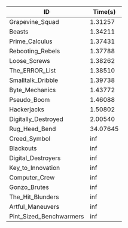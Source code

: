 |ID|Time(s)|
|-|-|
|Grapevine_Squad|1.31257|
|Beasts|1.34211|
|Prime_Calculus|1.37431|
|Rebooting_Rebels|1.37788|
|Loose_Screws|1.38262|
|The_ERROR_List|1.38510|
|Smalltalk_Dribble|1.39738|
|Byte_Mechanics|1.43772|
|Pseudo_Boom|1.46088|
|Hackerjacks|1.50802|
|Digitally_Destroyed|2.00540|
|Rug_Heed_Bend|34.07645|
|Creed_Symbol|inf|
|Blackouts|inf|
|Digital_Destroyers|inf|
|Key_to_Innovation|inf|
|Computer_Crew|inf|
|Gonzo_Brutes|inf|
|The_Hit_Blunders|inf|
|Artful_Maneuvers|inf|
|Pint_Sized_Benchwarmers|inf|
